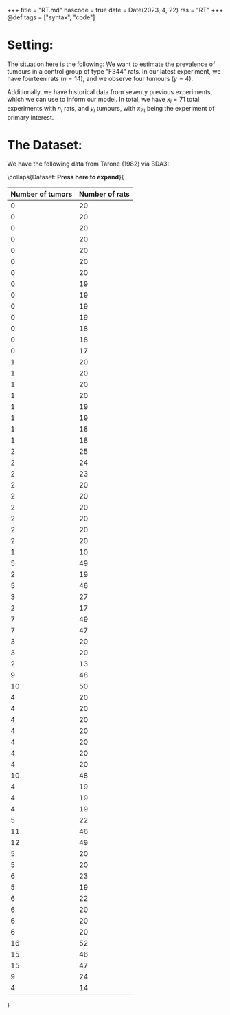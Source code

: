 +++
title = "RT.md"
hascode = true
date = Date(2023, 4, 22)
rss = "RT"
+++
@def tags = ["syntax", "code"]

# Setting:
The situation here is the following: We want to estimate the prevalence of tumours in a control group of type "F344" rats. In our latest experiment, we have fourteen rats ($n = 14$), and we observe four tumours ($y = 4$).


Additionally, we have historical data from seventy previous experiments, which we can use to inform our model. In total, we have $x_i = 71$ total experiments with $n_i$ rats, and $y_i$ tumours, with
$x_{71}$ being the experiment of primary interest. 

# The Dataset:

We have the following data from Tarone (1982) via BDA3:

\collaps{Dataset: **Press here to expand**}{

| Number of tumors | Number of rats |
|------------------|----------------|
| 0                | 20             |
| 0                | 20             |
| 0                | 20             |
| 0                | 20             |
| 0                | 20             |
| 0                | 20             |
| 0                | 20             |
| 0                | 19             |
| 0                | 19             |
| 0                | 19             |
| 0                | 19             |
| 0                | 18             |
| 0                | 18             |
| 0                | 17             |
| 1                | 20             |
| 1                | 20             |
| 1                | 20             |
| 1                | 20             |
| 1                | 19             |
| 1                | 19             |
| 1                | 18             |
| 1                | 18             |
| 2                | 25             |
| 2                | 24             |
| 2                | 23             |
| 2                | 20             |
| 2                | 20             |
| 2                | 20             |
| 2                | 20             |
| 2                | 20             |
| 2                | 20             |
| 1                | 10             |
| 5                | 49             |
| 2                | 19             |
| 5                | 46             |
| 3                | 27             |
| 2                | 17             |
| 7                | 49             |
| 7                | 47             |
| 3                | 20             |
| 3                | 20             |
| 2                | 13             |
| 9                | 48             |
| 10               | 50             |
| 4                | 20             |
| 4                | 20             |
| 4                | 20             |
| 4                | 20             |
| 4                | 20             |
| 4                | 20             |
| 4                | 20             |
| 10               | 48             |
| 4                | 19             |
| 4                | 19             |
| 4                | 19             |
| 5                | 22             |
| 11               | 46             |
| 12               | 49             |
| 5                | 20             |
| 5                | 20             |
| 6                | 23             |
| 5                | 19             |
| 6                | 22             |
| 6                | 20             |
| 6                | 20             |
| 6                | 20             |
| 16               | 52             |
| 15               | 46             |
| 15               | 47             |
| 9                | 24             |
| 4                | 14             |
}






